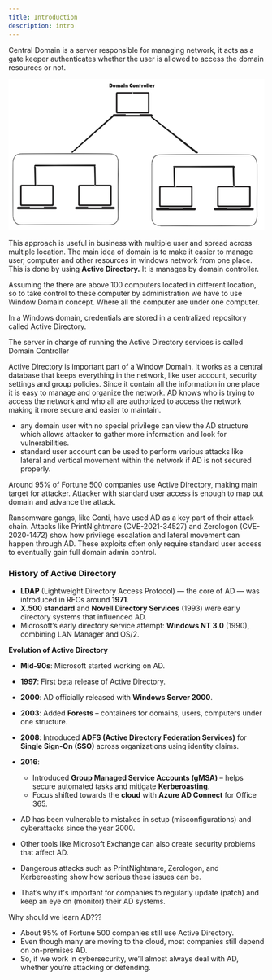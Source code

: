 ```yaml
---
title: Introduction
description: intro
---
```


Central Domain is a server responsible for managing network, it acts as a gate keeper authenticates whether the user is allowed to access the domain resources or not. 

![image.png](../../../assets/ad/1.png)

This approach is useful in business with multiple user and spread across multiple location. The main idea of domain is to make it easier to manage user, computer and other resources in windows network from one place. This is done by using **Active Directory.** It is manages by domain controller.

Assuming the there are above 100 computers located in different location, so to take control to these computer by administration we have to use Window Domain concept. Where all the computer are under one computer. 

In a Windows domain, credentials are stored in a centralized repository called Active Directory.

The server in charge of running the Active Directory services is called Domain Controller

Active Directory is important part of a Window Domain. It works as a central database that keeps everything in the network, like user account, security settings and group policies. Since it contain all the information in one place it is easy to manage and organize the network. AD knows who is trying to access the network and who all are authorized to access the network making it more secure and easier to maintain.

- any domain user with no special privilege can view the AD structure which allows attacker to gather more information and look for vulnerabilities.
- standard user account can be used to perform various attacks like lateral and vertical movement within the network if AD is not secured properly.

Around 95% of Fortune 500 companies use Active Directory, making main target for attacker. Attacker with standard user access is enough to map out domain and advance the attack. 

Ransomware gangs, like Conti, have used AD as a key part of their attack chain. Attacks like PrintNightmare (CVE-2021-34527) and Zerologon (CVE-2020-1472) show how privilege escalation and lateral movement can happen through AD. These exploits often only require standard user access to eventually gain full domain admin control.

### History of Active Directory

- **LDAP** (Lightweight Directory Access Protocol) — the core of AD — was introduced in RFCs around **1971**.
- **X.500 standard** and **Novell Directory Services** (1993) were early directory systems that influenced AD.
- Microsoft’s early directory service attempt: **Windows NT 3.0** (1990), combining LAN Manager and OS/2.

**Evolution of Active Directory** 

- **Mid-90s**: Microsoft started working on AD.
- **1997**: First beta release of Active Directory.
- **2000**: AD officially released with **Windows Server 2000**.
- **2003**: Added **Forests** – containers for domains, users, computers under one structure.
- **2008**: Introduced **ADFS (Active Directory Federation Services)** for **Single Sign-On (SSO)** across organizations using identity claims.
- **2016**:
    - Introduced **Group Managed Service Accounts (gMSA)** – helps secure automated tasks and mitigate **Kerberoasting**.
    - Focus shifted towards the **cloud** with **Azure AD Connect** for Office 365.

- AD has been vulnerable to mistakes in setup (misconfigurations) and cyberattacks since the year 2000.
- Other tools like Microsoft Exchange can also create security problems that affect AD.
- Dangerous attacks such as PrintNightmare, Zerologon, and Kerberoasting show how serious these issues can be.
- That’s why it's important for companies to regularly update (patch) and keep an eye on (monitor) their AD systems.

Why should we learn AD???

- About 95% of Fortune 500 companies still use Active Directory.
- Even though many are moving to the cloud, most companies still depend on on-premises AD.
- So, if we work in cybersecurity, we’ll almost always deal with AD, whether you’re attacking or defending.